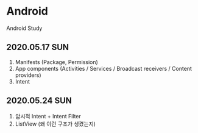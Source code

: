 # Android
Android Study


## 2020.05.17 SUN
1. Manifests (Package, Permission)
2. App components (Activities / Services / Broadcast receivers / Content providers)
3. Intent


## 2020.05.24 SUN
1. 암시적 Intent + Intent Filter
2. ListView (왜 이런 구조가 생겼는지)



